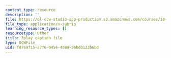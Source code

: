 ```yaml
---
content_type: resource
description: ''
file: https://ol-ocw-studio-app-production.s3.amazonaws.com/courses/18-03sc-differential-equations-fall-2011/fd769f15a776045e408956bd0123b6bd_eyNm7XGJr4s.srt
file_type: application/x-subrip
learning_resource_types: []
resourcetype: Other
title: 3play caption file
type: OCWFile
uid: fd769f15-a776-045e-4089-56bd0123b6bd
---
```

